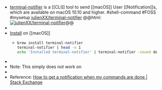- [terminal-notifier](https://github.com/julienXX/terminal-notifier) is a [[CLI]] tool to send [[macOS]] User [[Notification]]s, which are available on macOS 10.10 and higher. #shell-command #FOSS #mysetup
  [julienXX/terminal-notifier](https://github.com/julienXX/terminal-notifier)
  @@html: <a href="https://github.com/julienXX/terminal-notifier/"><img src="https://github-readme-stats-astronomer.vercel.app/api/pin/?username=julienXX&repo=terminal-notifier&theme=tokyonight" alt="julienXX/terminal-notifier"/></a>@@
-
- [Install](https://github.com/julienXX/terminal-notifier#download) on [[macOS]]
	- ```bash
	  brew install terminal-notifier
	  terminal-notifier | head -n 1
	  echo 'Installed terminal-notifier' | terminal-notifier -sound default
	  ```
-
- Note: This simply does not work on
-
- Reference: [How to get a notification when my commands are done | Stack Exchange](https://apple.stackexchange.com/a/85969)